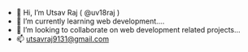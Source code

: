 - 👋 Hi, I’m Utsav Raj ( @uv18raj )
- 🌱 I’m currently learning web development....
- 💞️ I’m looking to collaborate on web development related projects...
- 📫 utsavraj9131@gmail.com

<!---
uv18raj/uv18raj is a ✨ special ✨ repository because its `README.md` (this file) appears on your GitHub profile.
You can click the Preview link to take a look at your changes.
--->
